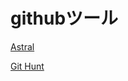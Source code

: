githubツール
======================

[Astral](https://app.astralapp.com/dashboard "")

[Git Hunt](https://githunt.io/new "")